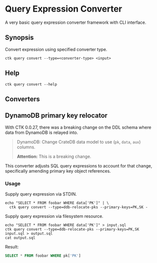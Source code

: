 # Query Expression Converter

A very basic query expression converter framework with CLI interface.

## Synopsis
Convert expression using specified converter type.
```shell
ctk query convert --type=<converter-type> <input>
```

## Help
```shell
ctk query convert --help
```

## Converters

## DynamoDB primary key relocator
With CTK 0.0.27, there was a breaking change on the DDL schema where
data from DynamoDB is relayed into.

> DynamoDB: Change CrateDB data model to use (`pk`, `data`, `aux`) columns.
>
> **Attention:** This is a breaking change.

This converter adjusts SQL query expressions to account for that change,
specifically amending primary key object references.

### Usage

Supply query expression via STDIN.
```shell
echo "SELECT * FROM foobar WHERE data['PK']" | \
  ctk query convert --type=ddb-relocate-pks --primary-keys=PK,SK - 
```

Supply query expression via filesystem resource.
```shell
echo "SELECT * FROM foobar WHERE data['PK']" > input.sql
ctk query convert --type=ddb-relocate-pks --primary-keys=PK,SK input.sql > output.sql
cat output.sql
```

Result:
```sql
SELECT * FROM foobar WHERE pk['PK']
```
